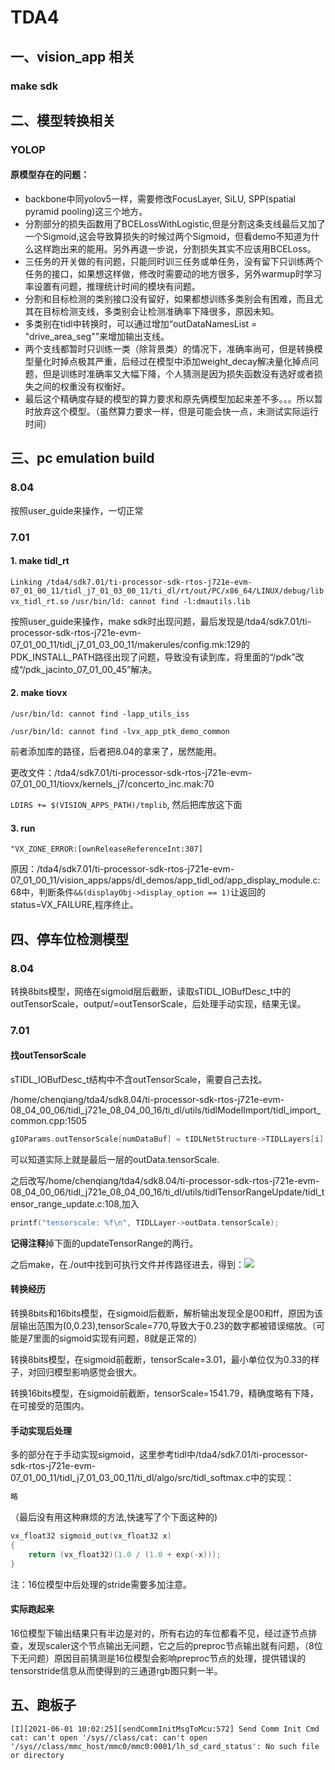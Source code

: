 # TDA4

## 一、vision_app 相关

### make sdk



## 二、模型转换相关

### YOLOP

#### 原模型存在的问题：

- backbone中同yolov5一样，需要修改FocusLayer, SiLU, SPP(spatial pyramid pooling)这三个地方。
- 分割部分的损失函数用了BCELossWithLogistic,但是分割这条支线最后又加了一个Sigmoid,这会导致算损失的时候过两个Sigmoid，但看demo不知道为什么这样跑出来的能用。另外再退一步说，分割损失其实不应该用BCELoss。
- 三任务的开关做的有问题，只能同时训三任务或单任务，没有留下只训练两个任务的接口，如果想这样做，修改时需要动的地方很多，另外warmup时学习率设置有问题，推理统计时间的模块有问题。
- 分割和目标检测的类别接口没有留好，如果都想训练多类别会有困难，而且尤其在目标检测支线，多类别会让检测准确率下降很多，原因未知。
- 多类别在tidl中转换时，可以通过增加“outDataNamesList = "drive_area_seg"”来增加输出支线。
- 两个支线都暂时只训练一类（除背景类）的情况下，准确率尚可，但是转换模型量化时掉点极其严重，后经过在模型中添加weight_decay解决量化掉点问题，但是训练时准确率又大幅下降，个人猜测是因为损失函数没有选好或者损失之间的权重没有权衡好。
- 最后这个精确度存疑的模型的算力要求和原先俩模型加起来差不多。。。所以暂时放弃这个模型。（虽然算力要求一样，但是可能会快一点，未测试实际运行时间）

## 三、pc emulation build

### 8.04

按照user_guide来操作，一切正常

### 7.01

#### 1. make tidl_rt

`Linking /tda4/sdk7.01/ti-processor-sdk-rtos-j721e-evm-07_01_00_11/tidl_j7_01_03_00_11/ti_dl/rt/out/PC/x86_64/LINUX/debug/libvx_tidl_rt.so`
`/usr/bin/ld: cannot find -l:dmautils.lib`

按照user_guide来操作，make sdk时出现问题，最后发现是/tda4/sdk7.01/ti-processor-sdk-rtos-j721e-evm-07_01_00_11/tidl_j7_01_03_00_11/makerules/config.mk:129的PDK_INSTALL_PATH路径出现了问题，导致没有读到库，将里面的“/pdk”改成“/pdk_jacinto_07_01_00_45”解决。

#### 2. make tiovx

`/usr/bin/ld: cannot find -lapp_utils_iss`

`/usr/bin/ld: cannot find -lvx_app_ptk_demo_common`

前者添加库的路径，后者把8.04的拿来了，居然能用。

更改文件：/tda4/sdk7.01/ti-processor-sdk-rtos-j721e-evm-07_01_00_11/tiovx/kernels_j7/concerto_inc.mak:70

`LDIRS += $(VISION_APPS_PATH)/tmplib`, 然后把库放这下面

#### 3. run

`"VX_ZONE_ERROR:[ownReleaseReferenceInt:307]`

原因：/tda4/sdk7.01/ti-processor-sdk-rtos-j721e-evm-07_01_00_11/vision_apps/apps/dl_demos/app_tidl_od/app_display_module.c:68中，判断条件`&&(displayObj->display_option == 1)`让返回的status=VX_FAILURE,程序终止。

## 四、停车位检测模型

### 8.04

转换8bits模型，网络在sigmoid层后截断，读取sTIDL_IOBufDesc_t中的outTensorScale，output/=outTensorScale，后处理手动实现，结果无误。

### 7.01

#### 找outTensorScale

sTIDL_IOBufDesc_t结构中不含outTensorScale，需要自己去找。

/home/chenqiang/tda4/sdk8.04/ti-processor-sdk-rtos-j721e-evm-08_04_00_06/tidl_j721e_08_04_00_16/ti_dl/utils/tidlModelImport/tidl_import_common.cpp:1505

```c
gIOParams.outTensorScale[numDataBuf] = tIDLNetStructure->TIDLLayers[i].outData.tensorScale;
```

可以知道实际上就是最后一层的outData.tensorScale.

之后改写/home/chenqiang/tda4/sdk8.04/ti-processor-sdk-rtos-j721e-evm-08_04_00_06/tidl_j721e_08_04_00_16/ti_dl/utils/tidlTensorRangeUpdate/tidl_tensor_range_update.c:108,加入

```c
printf("tensorscale: %f\n", TIDLLayer->outData.tensorScale);
```

**记得注释**掉下面的updateTensorRange的两行。

之后make，在./out中找到可执行文件并传路径进去，得到：![](C:\Users\6000022857\Pictures\tensorScale.png)

#### 转换经历

转换8bits和16bits模型，在sigmoid后截断，解析输出发现全是00和ff，原因为该层输出范围为(0,0.23),tensorScale=770,导致大于0.23的数字都被错误缩放。（可能是7里面的sigmoid实现有问题，8就是正常的）

转换8bits模型，在sigmoid前截断，tensorScale=3.01，最小单位仅为0.33的样子，对回归模型影响感觉会很大。

转换16bits模型，在sigmoid前截断，tensorScale=1541.79，精确度略有下降，在可接受的范围内。

#### 手动实现后处理

多的部分在于手动实现sigmoid，这里参考tidl中/tda4/sdk7.01/ti-processor-sdk-rtos-j721e-evm-07_01_00_11/tidl_j7_01_03_00_11/ti_dl/algo/src/tidl_softmax.c中的实现：

```c
略
```

（最后没有用这种麻烦的方法,快速写了个下面这种的)

```c
vx_float32 sigmoid_out(vx_float32 x)
{
    return (vx_float32)(1.0 / (1.0 + exp(-x)));
}
```

注：16位模型中后处理的stride需要多加注意。

#### 实际跑起来

16位模型下输出结果只有半边是对的，所有右边的车位都看不见，经过逐节点排查，发现scaler这个节点输出无问题，它之后的preproc节点输出就有问题，（8位下无问题）原因目前猜测是16位模型会影响preproc节点的处理，提供错误的tensorstride信息从而使得到的三通道rgb图只剩一半。

## 五、跑板子

`[I][2021-06-01 10:02:25][sendCommInitMsgToMcu:572] Send Comm Init Cmd
cat: can't open '/sys//class/cat: can't open '/sys//class/mmc_host/mmc0/mmc0:0001/lh_sd_card_status': No such file or directory`